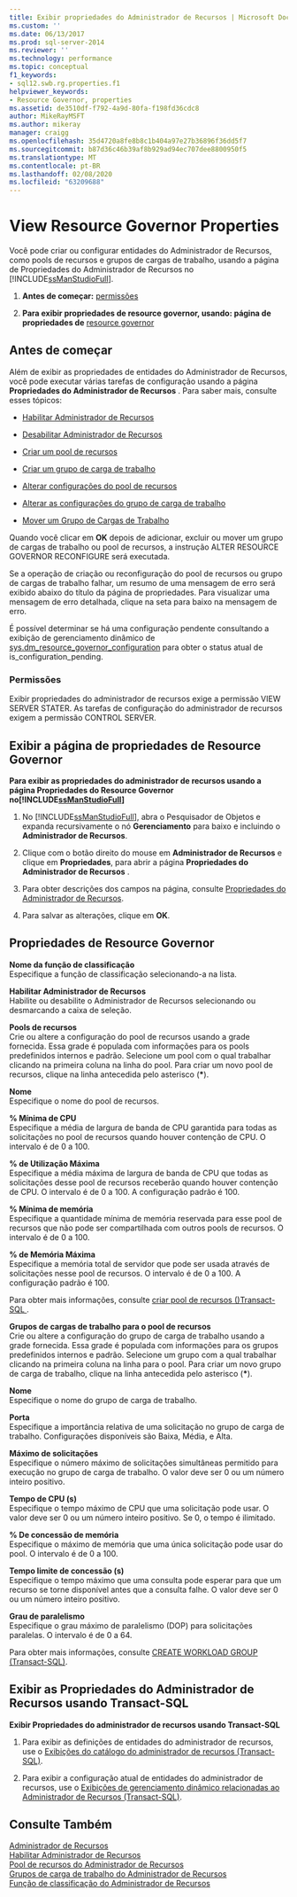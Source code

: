 ```yaml
---
title: Exibir propriedades do Administrador de Recursos | Microsoft Docs
ms.custom: ''
ms.date: 06/13/2017
ms.prod: sql-server-2014
ms.reviewer: ''
ms.technology: performance
ms.topic: conceptual
f1_keywords:
- sql12.swb.rg.properties.f1
helpviewer_keywords:
- Resource Governor, properties
ms.assetid: de3510df-f792-4a9d-80fa-f198fd36cdc8
author: MikeRayMSFT
ms.author: mikeray
manager: craigg
ms.openlocfilehash: 35d4720a8fe8b8c1b404a97e27b36896f36dd5f7
ms.sourcegitcommit: b87d36c46b39af8b929ad94ec707dee8800950f5
ms.translationtype: MT
ms.contentlocale: pt-BR
ms.lasthandoff: 02/08/2020
ms.locfileid: "63209688"
---
```

# <a name="view-resource-governor-properties"></a>View Resource Governor Properties
  Você pode criar ou configurar entidades do Administrador de Recursos, como pools de recursos e grupos de cargas de trabalho, usando a página de Propriedades do Administrador de Recursos no [!INCLUDE[ssManStudioFull](../../includes/ssmanstudiofull-md.md)].  
  
1.  **Antes de começar:**  [permissões](#Permissions)  
  
2.  **Para exibir propriedades de resource governor, usando: página de propriedades de**  [resource governor](#ViewRGProp)  
  
##  <a name="BeforeYouBegin"></a> Antes de começar  
 Além de exibir as propriedades de entidades do Administrador de Recursos, você pode executar várias tarefas de configuração usando a página **Propriedades do Administrador de Recursos** . Para saber mais, consulte esses tópicos:  
  
-   [Habilitar Administrador de Recursos](enable-resource-governor.md)  
  
-   [Desabilitar Administrador de Recursos](disable-resource-governor.md)  
  
-   [Criar um pool de recursos](create-a-resource-pool.md)  
  
-   [Criar um grupo de carga de trabalho](create-a-workload-group.md)  
  
-   [Alterar configurações do pool de recursos](change-resource-pool-settings.md)  
  
-   [Alterar as configurações do grupo de carga de trabalho](change-workload-group-settings.md)  
  
-   [Mover um Grupo de Cargas de Trabalho](move-a-workload-group.md)  
  
 Quando você clicar em **OK** depois de adicionar, excluir ou mover um grupo de cargas de trabalho ou pool de recursos, a instrução ALTER RESOURCE GOVERNOR RECONFIGURE será executada.  
  
 Se a operação de criação ou reconfiguração do pool de recursos ou grupo de cargas de trabalho falhar, um resumo de uma mensagem de erro será exibido abaixo do título da página de propriedades. Para visualizar uma mensagem de erro detalhada, clique na seta para baixo na mensagem de erro.  
  
 É possível determinar se há uma configuração pendente consultando a exibição de gerenciamento dinâmico de [sys.dm_resource_governor_configuration](/sql/relational-databases/system-dynamic-management-views/sys-dm-resource-governor-configuration-transact-sql) para obter o status atual de is_configuration_pending.  
  
###  <a name="Permissions"></a> Permissões  
 Exibir propriedades do administrador de recursos exige a permissão VIEW SERVER STATER. As tarefas de configuração do administrador de recursos exigem a permissão CONTROL SERVER.  
  
##  <a name="ViewRGProp"></a>Exibir a página de propriedades de Resource Governor  
 **Para exibir as propriedades do administrador de recursos usando a página Propriedades do Resource Governor no[!INCLUDE[ssManStudioFull](../../includes/ssmanstudiofull-md.md)]**  
  
1.  No [!INCLUDE[ssManStudioFull](../../includes/ssmanstudiofull-md.md)], abra o Pesquisador de Objetos e expanda recursivamente o nó **Gerenciamento** para baixo e incluindo o **Administrador de Recursos**.  
  
2.  Clique com o botão direito do mouse em **Administrador de Recursos** e clique em **Propriedades**, para abrir a página **Propriedades do Administrador de Recursos** .  
  
3.  Para obter descrições dos campos na página, consulte [Propriedades do Administrador de Recursos](#RGProp).  
  
4.  Para salvar as alterações, clique em **OK**.  
  
##  <a name="RGProp"></a>Propriedades de Resource Governor  
 **Nome da função de classificação**  
 Especifique a função de classificação selecionando-a na lista.  
  
 **Habilitar Administrador de Recursos**  
 Habilite ou desabilite o Administrador de Recursos selecionando ou desmarcando a caixa de seleção.  
  
 **Pools de recursos**  
 Crie ou altere a configuração do pool de recursos usando a grade fornecida. Essa grade é populada com informações para os pools predefinidos internos e padrão. Selecione um pool com o qual trabalhar clicando na primeira coluna na linha do pool. Para criar um novo pool de recursos, clique na linha antecedida pelo asterisco (**&#42;**).  
  
 **Nome**  
 Especifique o nome do pool de recursos.  
  
 **% Mínima de CPU**  
 Especifique a média de largura de banda de CPU garantida para todas as solicitações no pool de recursos quando houver contenção de CPU. O intervalo é de 0 a 100.  
  
 **% de Utilização Máxima**  
 Especifique a média máxima de largura de banda de CPU que todas as solicitações desse pool de recursos receberão quando houver contenção de CPU. O intervalo é de 0 a 100. A configuração padrão é 100.  
  
 **% Mínima de memória**  
 Especifique a quantidade mínima de memória reservada para esse pool de recursos que não pode ser compartilhada com outros pools de recursos. O intervalo é de 0 a 100.  
  
 **% de Memória Máxima**  
 Especifique a memória total de servidor que pode ser usada através de solicitações nesse pool de recursos. O intervalo é de 0 a 100. A configuração padrão é 100.  
  
 Para obter mais informações, consulte [criar pool de recursos &#40;&#41;Transact-SQL ](/sql/t-sql/statements/create-resource-pool-transact-sql).  
  
 **Grupos de cargas de trabalho para o pool de recursos**  
 Crie ou altere a configuração do grupo de carga de trabalho usando a grade fornecida. Essa grade é populada com informações para os grupos predefinidos internos e padrão. Selecione um grupo com a qual trabalhar clicando na primeira coluna na linha para o pool. Para criar um novo grupo de carga de trabalho, clique na linha antecedida pelo asterisco (**&#42;**).  
  
 **Nome**  
 Especifique o nome do grupo de carga de trabalho.  
  
 **Porta**  
 Especifique a importância relativa de uma solicitação no grupo de carga de trabalho. Configurações disponíveis são Baixa, Média, e Alta.  
  
 **Máximo de solicitações**  
 Especifique o número máximo de solicitações simultâneas permitido para execução no grupo de carga de trabalho. O valor deve ser 0 ou um número inteiro positivo.  
  
 **Tempo de CPU (s)**  
 Especifique o tempo máximo de CPU que uma solicitação pode usar. O valor deve ser 0 ou um número inteiro positivo. Se 0, o tempo é ilimitado.  
  
 **% De concessão de memória**  
 Especifique o máximo de memória que uma única solicitação pode usar do pool. O intervalo é de 0 a 100.  
  
 **Tempo limite de concessão (s)**  
 Especifique o tempo máximo que uma consulta pode esperar para que um recurso se torne disponível antes que a consulta falhe. O valor deve ser 0 ou um número inteiro positivo.  
  
 **Grau de paralelismo**  
 Especifique o grau máximo de paralelismo (DOP) para solicitações paralelas. O intervalo é de 0 a 64.  
  
 Para obter mais informações, consulte [CREATE WORKLOAD GROUP &#40;Transact-SQL&#41;](/sql/t-sql/statements/create-workload-group-transact-sql).  
  
## <a name="view-resource-governor-properties-by-using-transact-sql"></a>Exibir as Propriedades do Administrador de Recursos usando Transact-SQL  
 **Exibir Propriedades do administrador de recursos usando Transact-SQL**  
  
1.  Para exibir as definições de entidades do administrador de recursos, use o [Exibições do catálogo do administrador de recursos &#40;Transact-SQL&#41;](/sql/relational-databases/system-catalog-views/resource-governor-catalog-views-transact-sql).  
  
2.  Para exibir a configuração atual de entidades do administrador de recursos, use o [Exibições de gerenciamento dinâmico relacionadas ao Administrador de Recursos &#40;Transact-SQL&#41;](/sql/relational-databases/system-dynamic-management-views/resource-governor-related-dynamic-management-views-transact-sql).  
  
## <a name="see-also"></a>Consulte Também  
 [Administrador de Recursos](resource-governor.md)   
 [Habilitar Administrador de Recursos](enable-resource-governor.md)   
 [Pool de recursos do Administrador de Recursos](resource-governor-resource-pool.md)   
 [Grupos de carga de trabalho do Administrador de Recursos](resource-governor-workload-group.md)   
 [Função de classificação do Administrador de Recursos](resource-governor-classifier-function.md)  
  
  
